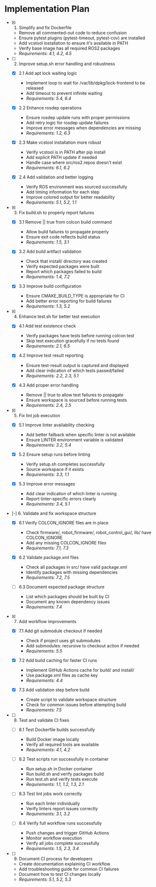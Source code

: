# Implementation Plan

- [x] 1. Simplify and fix Dockerfile
  - Remove all commented-out code to reduce confusion
  - Ensure pytest plugins (pytest-timeout, pytest-cov) are installed
  - Add vcstool installation to ensure it's available in PATH
  - Verify base image has all required ROS2 packages
  - _Requirements: 4.1, 4.2, 4.5_

- [ ] 2. Improve setup.sh error handling and robustness
  - [x] 2.1 Add apt lock waiting logic
    - Implement loop to wait for /var/lib/dpkg/lock-frontend to be released
    - Add timeout to prevent infinite waiting
    - _Requirements: 5.4, 6.4_
  
  - [x] 2.2 Enhance rosdep operations
    - Ensure rosdep update runs with proper permissions
    - Add retry logic for rosdep update failures
    - Improve error messages when dependencies are missing
    - _Requirements: 1.2, 6.3_
  
  - [x] 2.3 Make vcstool installation more robust
    - Verify vcstool is in PATH after pip install
    - Add explicit PATH update if needed
    - Handle case where src/ros2.repos doesn't exist
    - _Requirements: 6.1, 6.2_
  
  - [x] 2.4 Add validation and better logging
    - Verify ROS environment was sourced successfully
    - Add timing information for each step
    - Improve colored output for better readability
    - _Requirements: 5.1, 5.2, 1.1_

- [x] 3. Fix build.sh to properly report failures
  - [x] 3.1 Remove || true from colcon build command
    - Allow build failures to propagate properly
    - Ensure exit code reflects build status
    - _Requirements: 1.5, 3.1_
  
  - [x] 3.2 Add build artifact validation
    - Check that install/ directory was created
    - Verify expected packages were built
    - Report which packages failed to build
    - _Requirements: 1.4, 7.2_
  
  - [x] 3.3 Improve build configuration
    - Ensure CMAKE_BUILD_TYPE is appropriate for CI
    - Add better error reporting for build failures
    - _Requirements: 1.3, 5.2_

- [x] 4. Enhance test.sh for better test execution
  - [x] 4.1 Add test existence check
    - Verify packages have tests before running colcon test
    - Skip test execution gracefully if no tests found
    - _Requirements: 2.1, 6.5_
  
  - [x] 4.2 Improve test result reporting
    - Ensure test-result output is captured and displayed
    - Add clear indication of which tests passed/failed
    - _Requirements: 2.2, 2.3, 5.1_
  
  - [x] 4.3 Add proper error handling
    - Remove || true to allow test failures to propagate
    - Ensure workspace is sourced before running tests
    - _Requirements: 2.4, 2.5_

- [x] 5. Fix lint job execution
  - [x] 5.1 Improve linter availability checking
    - Add better fallback when specific linter is not available
    - Ensure LINTER environment variable is validated
    - _Requirements: 3.2, 5.4_
  
  - [x] 5.2 Ensure setup runs before linting
    - Verify setup.sh completes successfully
    - Source workspace if it exists
    - _Requirements: 3.3, 1.1_
  
  - [x] 5.3 Improve error messages
    - Add clear indication of which linter is running
    - Report linter-specific errors clearly
    - _Requirements: 3.4, 5.1_

- [-] 6. Validate and fix workspace structure
  - [x] 6.1 Verify COLCON_IGNORE files are in place
    - Check firmware/, robot_firmware/, robot_control_gui/, lib/ have COLCON_IGNORE
    - Add any missing COLCON_IGNORE files
    - _Requirements: 7.1, 7.3_
  
  - [x] 6.2 Validate package.xml files
    - Check all packages in src/ have valid package.xml
    - Identify packages with missing dependencies
    - _Requirements: 7.2, 7.5_
  
  - [ ] 6.3 Document expected package structure
    - List which packages should be built by CI
    - Document any known dependency issues
    - _Requirements: 7.4_

- [x] 7. Add workflow improvements
  - [x] 7.1 Add git submodule checkout if needed
    - Check if project uses git submodules
    - Add submodules: recursive to checkout action if needed
    - _Requirements: 5.5_
  
  - [x] 7.2 Add build caching for faster CI runs
    - Implement GitHub Actions cache for build/ and install/
    - Use package.xml files as cache key
    - _Requirements: 4.4_
  
  - [x] 7.3 Add validation step before build
    - Create script to validate workspace structure
    - Check for common issues before attempting build
    - _Requirements: 7.5_

- [ ] 8. Test and validate CI fixes
  - [ ] 8.1 Test Dockerfile builds successfully
    - Build Docker image locally
    - Verify all required tools are available
    - _Requirements: 4.1, 4.2_
  
  - [ ] 8.2 Test scripts run successfully in container
    - Run setup.sh in Docker container
    - Run build.sh and verify packages build
    - Run test.sh and verify tests execute
    - _Requirements: 1.1, 1.2, 1.3, 2.1_
  
  - [ ] 8.3 Test lint jobs work correctly
    - Run each linter individually
    - Verify linters report issues correctly
    - _Requirements: 3.1, 3.2_
  
  - [ ] 8.4 Verify full workflow runs successfully
    - Push changes and trigger GitHub Actions
    - Monitor workflow execution
    - Verify all jobs complete successfully
    - _Requirements: 1.5, 2.3, 3.4_

- [ ] 9. Document CI process for developers
  - Create documentation explaining CI workflow
  - Add troubleshooting guide for common CI failures
  - Document how to test CI changes locally
  - _Requirements: 5.1, 5.2, 5.3_
